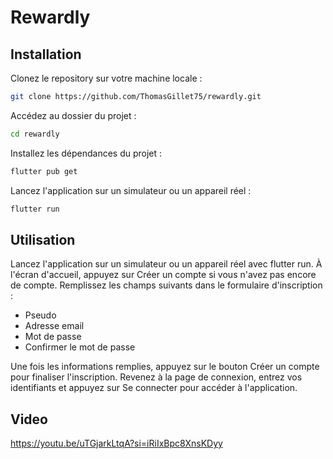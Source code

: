 # Rewardly

## Installation

Clonez le repository sur votre machine locale :

```sh
git clone https://github.com/ThomasGillet75/rewardly.git
```

Accédez au dossier du projet :
    
```sh
cd rewardly
```

Installez les dépendances du projet :

```sh
flutter pub get
```

Lancez l'application sur un simulateur ou un appareil réel :

```sh
flutter run
```

## Utilisation

Lancez l'application sur un simulateur ou un appareil réel avec flutter run.  À l'écran d'accueil, appuyez sur Créer un compte si vous n'avez pas encore de compte.  Remplissez les champs suivants dans le formulaire d'inscription :  
- Pseudo
- Adresse email
- Mot de passe
- Confirmer le mot de passe
  
Une fois les informations remplies, appuyez sur le bouton Créer un compte pour finaliser l'inscription.
Revenez à la page de connexion, entrez vos identifiants et appuyez sur Se connecter pour accéder à l'application.

## Video
https://youtu.be/uTGjarkLtqA?si=iRiIxBpc8XnsKDyy
